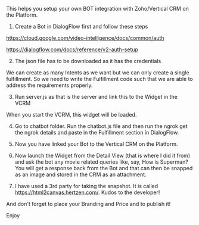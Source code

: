 This helps you setup your own BOT integration with Zoho/Vertical CRM on the Platform.


1. Create a Bot in DialogFlow first and follow these steps

https://cloud.google.com/video-intelligence/docs/common/auth


https://dialogflow.com/docs/reference/v2-auth-setup



2. The json file has to be downloaded as it has the credentials

We can create as many Intents as we want but we can only create a single
fulfillment. So we need to write the Fulfillment code such that we are 
able to address the requirements properly.

3. Run server.js as that is the server and link this to the Widget in the VCRM

When you start the VCRM, this widget will be loaded.


4. Go to chatbot folder. Run the chatbot.js file and then run the ngrok
get the ngrok details and paste in the Fulfillment section in DialogFlow.

5. Now you have linked your Bot to the Vertical CRM on the Platform.

6. Now launch the Widget from the Detail View (that is where I did it from) and ask the bot any movie
related queries like, say, How is Superman?
You will get a response back from the Bot and that can then be snapped as an image and stored in the CRM
as an attachment.

7. I have used a 3rd party for taking the snapshot. It is called https://html2canvas.hertzen.com/. Kudos to the developer!

And don't forget to place your Branding and Price and to publish it!

Enjoy
